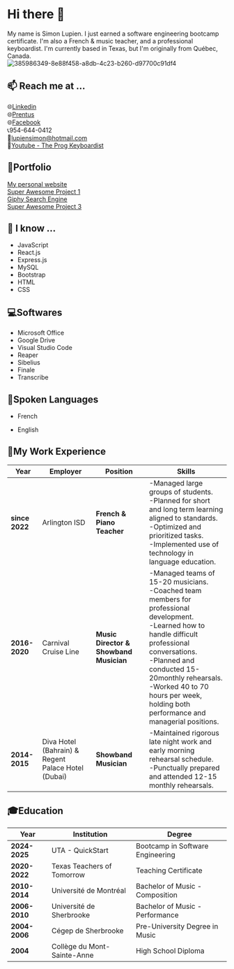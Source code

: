  # Hi there 👋
My name is Simon Lupien. I just earned a software engineering bootcamp certificate. I'm also a French & music teacher, and a professional keyboardist. I'm currently based in Texas, but I'm originally from Québec, Canada.<br/>
![385986349-8e88f458-a8db-4c23-b260-d97700c91df4](https://github.com/user-attachments/assets/da6d8469-e26c-43a7-9102-d5584b988578)
<!--Change the size of the picture-->

## 📫 Reach me at ...
🌐<a href="www.linkedin.com/in/simon-lupien-22594235a" target="_blank">Linkedin<a/><br/>
🌐<a href="https://quickstart.prentus.co/p/simon-lupien" target="_blank">Prentus<a/><br/>
🌐<a href="https://www.facebook.com/simon.lupien" target="_blank">Facebook<a/><br/>
📞954-644-0412<br/>
📧lupiensimon@hotmail.com<br/>
🎹<a href="https://www.youtube.com/@TheProgKeyboardist" target="_blank">Youtube - The Prog Keyboardist<a/><br/>

## 🎨Portfolio
<a href="https://google.com" target="_blank">My personal website<a/><br/>
<a href="https://google.com" target="_blank">Super Awesome Project 1<a/><br/>
<a href="https://simonprogai.github.io/Giphy_Search_Engine/" target="_blank">Giphy Search Engine<a/><br/>
<a href="https://google.com" target="_blank">Super Awesome Project 3<a/><br/>

## 🌱 I know ...
* JavaScript<br/>
* React.js<br/>
* Express.js<br/>
* MySQL<br/>
* Bootstrap<br/>
* HTML<br/> 
* CSS<br/>

## 💻Softwares
* Microsoft Office<br/> 
* Google Drive<br/>
* Visual Studio Code<br/>
* Reaper<br/>
* Sibelius<br/>
* Finale<br/>
* Transcribe<br/>

## 💬Spoken Languages
* French<br/>
<!-- sub menu with UL for spoken and written out of 5 -->
* English<br/>
<!-- sub menu with UL for spoken and written out of 5 -->

## 🏢My Work Experience
Year | Employer | Position | Skills |
------|-----|--------|-----|
**since 2022** | Arlington ISD | **French & Piano Teacher** | -Managed large groups of students.<br/> -Planned for short and long term learning aligned to standards.<br/> -Optimized and prioritized tasks.<br/> -Implemented use of technology in language education.|
**2016-2020** | Carnival Cruise Line | **Music Director & Showband Musician** | -Managed teams of 15-20 musicians.<br/> -Coached team members for professional development.<br/> -Learned how to handle difficult professional conversations.<br/> -Planned and conducted 15-20monthly rehearsals.<br/> -Worked 40 to 70 hours per week, holding both performance and managerial positions.<br/>|
**2014-2015** | Diva Hotel (Bahrain) & Regent Palace Hotel (Dubai) | **Showband Musician** | -Maintained rigorous late night work and early morning rehearsal schedule.<br/> -Punctually prepared and attended 12-15 monthly rehearsals.|

## 🎓Education
Year | Institution | Degree
------|-----|--------
**2024-2025** | UTA - QuickStart | Bootcamp in Software Engineering
**2020-2022** | Texas Teachers of Tomorrow | Teaching Certificate
**2010-2014** | Université de Montréal | Bachelor of Music - Composition
**2006-2010** | Université de Sherbrooke | Bachelor of Music - Performance
**2004-2006**| Cégep de Sherbrooke | Pre-University Degree in Music
**2004** | Collège du Mont-Sainte-Anne | High School Diploma









